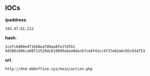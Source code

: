 
## IOCs

__ipaddress__:

```text
193.47.61.212
```
__hash__:

```text
1cefc6d80e4f1b68ea708aa8fe17dfb1
94306c696ca08f12529dc819899a6aa9dacb7ce0f41cc4f37e62a6c02c634753
```
__url__:

```text
http://dnd.mb0xffice.xyz/main/action.php
```